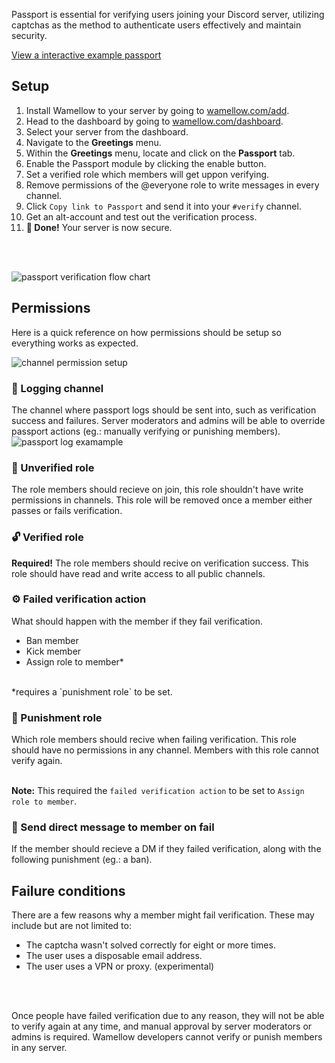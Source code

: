 Passport is essential for verifying users joining your Discord server, utilizing captchas as the method to authenticate users effectively and maintain security.

[View a interactive example passport](/passport/1125063180801036329)

## Setup
1. Install Wamellow to your server by going to [wamellow.com/add](https://wamellow.com/add).
2. Head to the dashboard by going to [wamellow.com/dashboard](https://wamellow.com/dashboard?to=greeting/passport).
3. Select your server from the dashboard.
4. Navigate to the **Greetings** menu. 
5. Within the **Greetings** menu, locate and click on the **Passport** tab. 
6. Enable the Passport module by clicking the enable button.
7. Set a verified role which members will get uppon verifying.
8. Remove permissions of the @everyone role to write messages in every channel. 
9. Click `Copy link to Passport` and send it into your `#verify` channel.
10. Get an alt-account and test out the verification process.
11. **🎉 Done!** Your server is now secure.
<br />
<br />

![passport verification flow chart](/docs-assets/passport-flow.webp?fullwidth=true)

## Permissions
Here is a quick reference on how permissions should be setup so everything works as expected.

![channel permission setup](/docs-assets/passport-permissions.webp?fullwidth=true)

### 📑 Logging channel
The channel where passport logs should be sent into, such as verification success and failures. Server moderators and admins will be able to override passport actions (eg.: manually verifying or punishing members).
![passport log examample](/docs-assets/passport-log.webp)

### 🔐 Unverified role
The role members should recieve on join, this role shouldn't have write permissions in channels. This role will be removed once a member either passes or fails verification.

### 🔓 Verified role
**Required!** The role members should recive on verification success. This role should have read and write access to all public channels.

### ⚙️ Failed verification action
What should happen with the member if they fail verification.
- Ban member
- Kick member
- Assign role to member*
<br />
*requires a `punishment role` to be set.

### 🧨 Punishment role
Which role members should recive when failing verification. This role should have no permissions in any channel. Members with this role cannot verify again.
<br />
<br />

**Note:** This required the `failed verification action` to be set to `Assign role to member`.

### 💬 Send direct message to member on fail
If the member should recieve a DM if they failed verification, along with the following punishment (eg.: a ban).

## Failure conditions
There are a few reasons why a member might fail verification. These may include but are not limited to:
- The captcha wasn't solved correctly for eight or more times.
- The user uses a disposable email address.
- The user uses a VPN or proxy. (experimental)
<br />
<br />

Once people have failed verification due to any reason, they will not be able to verify again at any time, and manual approval by server moderators or admins is required. Wamellow developers cannot verify or punish members in any server.
